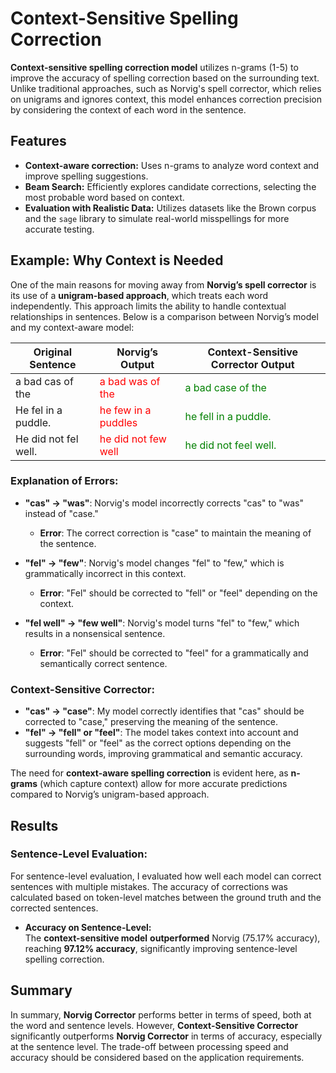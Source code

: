 # Context-Sensitive Spelling Correction

**Context-sensitive spelling correction model** utilizes n-grams (1-5) to improve the accuracy of spelling correction based on the surrounding text. Unlike traditional approaches, such as Norvig's spell corrector, which relies on unigrams and ignores context, this model enhances correction precision by considering the context of each word in the sentence.

## Features
- **Context-aware correction:** Uses n-grams to analyze word context and improve spelling suggestions.
- **Beam Search:** Efficiently explores candidate corrections, selecting the most probable word based on context.
- **Evaluation with Realistic Data:** Utilizes datasets like the Brown corpus and the `sage` library to simulate real-world misspellings for more accurate testing.

## Example: Why Context is Needed

One of the main reasons for moving away from **Norvig’s spell corrector** is its use of a **unigram-based approach**, which treats each word independently. This approach limits the ability to handle contextual relationships in sentences. Below is a comparison between Norvig’s model and my context-aware model:

| **Original Sentence**                | **Norvig’s Output**           | **Context-Sensitive Corrector Output** |
|--------------------------------------|-------------------------------|---------------------------------------|
| a bad cas of the                     | <span style="color:red;">a bad was of the</span>  | <span style="color:green;">a bad case of the</span>                    |
| He fel in a puddle.                  | <span style="color:red;">he few in a puddles</span> | <span style="color:green;">he fell in a puddle.</span>                  |
| He did not fel well.                 | <span style="color:red;">he did not few well</span>  | <span style="color:green;">he did not feel well.</span>                 |


### Explanation of Errors:
- **"cas" → "was"**: Norvig's model incorrectly corrects "cas" to "was" instead of "case."  
   - **Error**: The correct correction is "case" to maintain the meaning of the sentence.
  
- **"fel" → "few"**: Norvig's model changes "fel" to "few," which is grammatically incorrect in this context.  
   - **Error**: "Fel" should be corrected to "fell" or "feel" depending on the context.

- **"fel well" → "few well"**: Norvig's model turns "fel" to "few," which results in a nonsensical sentence.  
   - **Error**: "Fel" should be corrected to "feel" for a grammatically and semantically correct sentence.

### Context-Sensitive Corrector:
- **"cas" → "case"**: My model correctly identifies that "cas" should be corrected to "case," preserving the meaning of the sentence.
- **"fel" → "fell" or "feel"**: The model takes context into account and suggests "fell" or "feel" as the correct options depending on the surrounding words, improving grammatical and semantic accuracy.

The need for **context-aware spelling correction** is evident here, as **n-grams** (which capture context) allow for more accurate predictions compared to Norvig’s unigram-based approach.

## Results

### **Sentence-Level Evaluation:**

For sentence-level evaluation, I evaluated how well each model can correct sentences with multiple mistakes. The accuracy of corrections was calculated based on token-level matches between the ground truth and the corrected sentences.

- **Accuracy on Sentence-Level:**  
    The **context-sensitive model** **outperformed** Norvig (75.17% accuracy), reaching **97.12% accuracy**, significantly improving sentence-level spelling correction.

## Summary

In summary, **Norvig Corrector** performs better in terms of speed, both at the word and sentence levels. However, **Context-Sensitive Corrector** significantly outperforms **Norvig Corrector** in terms of accuracy, especially at the sentence level. The trade-off between processing speed and accuracy should be considered based on the application requirements.
